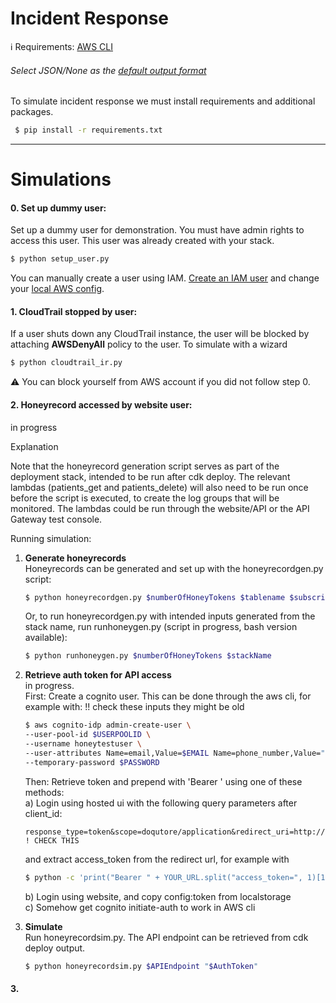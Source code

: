 # Incident Response

:information_source:
Requirements: [AWS CLI](https://docs.aws.amazon.com/cli/latest/userguide/install-cliv2.html "Install AWS CLI")
<br/> 
###### Select JSON/None as the [default output format](https://docs.aws.amazon.com/cli/latest/userguide/cli-chap-configure.html "Configuring the AWS CLI")

To simulate incident response we must install requirements and additional packages.
<br/>
```bash
 $ pip install -r requirements.txt
 ```

----
# Simulations
#### 0. Set up dummy user: 
Set up a dummy user for demonstration. You must have admin rights to access this user. This user was already created with your stack. 
```bash
$ python setup_user.py
 ```
 You can manually create a user using IAM. [Create an IAM user](https://docs.aws.amazon.com/IAM/latest/UserGuide/id_users_create.html "Create AWS IAM user guide") and change your [local AWS config](https://docs.aws.amazon.com/cli/latest/userguide/cli-chap-configure.html "Configuring the AWS CLI"). 


#### 1. CloudTrail stopped by user: 
If a user shuts down any CloudTrail instance, the user will be blocked by attaching <b>AWSDenyAll</b> policy to the user.
To simulate with a wizard
```bash
$ python cloudtrail_ir.py
 ```
:warning: You can block yourself from AWS account if you did not follow step 0. 


#### 2. Honeyrecord accessed by website user:
in progress

Explanation

Note that the honeyrecord generation script serves as part of the deployment stack, intended to be run after cdk deploy. The relevant lambdas (patients_get and patients_delete) will also need to be run once before the script is executed, to create the log groups that will be monitored. The lambdas could be run through the website/API or the API Gateway test console.

Running simulation:
1. <b>Generate honeyrecords</b>  
Honeyrecords can be generated and set up with the honeyrecordgen.py script:
    ```bash
    $ python honeyrecordgen.py $numberOfHoneyTokens $tablename $subscriptionFilterdestinationArn $sourceLogGroupName $sourceLogGroupName2 ...
    ```
    Or, to run honeyrecordgen.py with intended inputs generated from the stack name, run runhoneygen.py (script in progress, bash version available):
    ```bash
    $ python runhoneygen.py $numberOfHoneyTokens $stackName
    ```
2. <b>Retrieve auth token for API access</b>  
in progress.  
First: Create a cognito user. This can be done through the aws cli, for example with:
    !! check these inputs they might be old
    ```bash
    $ aws cognito-idp admin-create-user \
    --user-pool-id $USERPOOLID \
    --username honeytestuser \
    --user-attributes Name=email,Value=$EMAIL Name=phone_number,Value="+1212555123" Name=custom:type,Value=doctor Name=email_verified,Value=True Name=phone_number_verified,Value=True \
    --temporary-password $PASSWORD
    ```
    Then: Retrieve token and prepend with 'Bearer ' using one of these methods:  
    a) Login using hosted ui with the following query parameters after client_id:
    ```
    response_type=token&scope=doqutore/application&redirect_uri=http://localhost
    ! CHECK THIS
    ```
    and extract access_token from the redirect url, for example with
    ```bash
    $ python -c 'print("Bearer " + YOUR_URL.split("access_token=", 1)[1].split("&")[0])'
    ```
    b) Login using website, and copy config:token from localstorage  
    c) Somehow get cognito initiate-auth to work in AWS cli
 
 3. <b>Simulate</b>  
Run honeyrecordsim.py.
The API endpoint can be retrieved from cdk deploy output.
    ```bash
    $ python honeyrecordsim.py $APIEndpoint "$AuthToken"
    ```


#### 3.